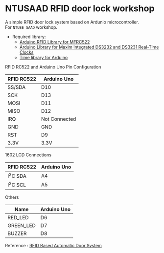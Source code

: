 # NTUSAAD RFID door lock workshop

A simple RFID door lock system based on Ardunio microcontroller.  
For `NTUEE SAAD` workshop.

* Required library:
    * [Arduino RFID Library for MFRC522](https://github.com/miguelbalboa/rfid)
    * [Arduino Library for Maxim Integrated DS3232 and DS3231 Real-Time Clocks](https://github.com/JChristensen/DS3232RTC)
    * [Time library for Arduino](https://github.com/PaulStoffregen/Time)

RFID RC522 and Arduino Uno Pin Configuration  
  
| RFID RC522 | Arduino Uno |  
| ---------- | ----------- |  
| SS/SDA     | D10         |  
| SCK        | D13         |  
| MOSI       | D11         |  
| MISO       | D12         |  
| IRQ        | Not Connected|    
| GND        | GND         |  
| RST        | D9          |  
| 3.3V       | 3.3V        |  
  
  
1602 LCD Connections  
  
| RFID RC522 | Arduino Uno |  
| ---------- | ----------- |  
|I<sup>2</sup>C SDA  | A4  |  
|I<sup>2</sup>C SCL  | A5  |    
  
  
Others  
  
|    Name     | Arduino Uno |  
| ----------- | ----------- |  
| RED_LED   | D6  |  
| GREEN_LED | D7  |  
| BUZZER    | D8  |  
  
Reference : [RFID Based Automatic Door System](https://www.hackster.io/user8523373/rfid-based-automatic-door-system-7b2065)